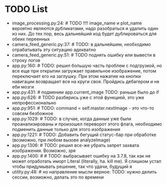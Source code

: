 # TODO List

- image_processing.py:24: # TODO !!!! image_name и plot_name вероятно являются дубликатами, надо разобраться и удалить один из них. До тех пор, весь дальнейший код будет дублироваться для обеих переенных
- camera_feed_generic.py:37: # TODO: в дальнейшем, необходимо отрабатывать эту ситуацию адекватно
- camera_feed_generic.py:51: # TODO поднять ошибку или вывести в строку логов
- app.py:160: # TODO: решил большую часть проблем с подгрузкой, но все еще при открытии загружает правильное изображение, потом переключает его на заглушку. При этом нажатие на кнопки навигации возвращает все на круги своя. Пройдись дебагером и не еби мозги
- app.py:431: # подменим app.current_image TODO: раньше было до if
- app.py:626: # TODO разберись уже с этой функцией, это уже непрофессионально
- app.py:951: # TODO: command = self.master.nextImage - это что-то совсем безбожное
- app.py:1029: # TODO: в случае, когда данные уже были проанализированы и произошел переворот этого флага, необходимо подменить данные только для этого изображения
- app.py:1221: # TODO: Добавить бегущий статус-бар при обработке (возможно, при любом вызове analyzeImage)
- app.py:1306: # TODO: решил все-же убрать запрет захвата изображения. Возможно, зря
- app.py:1400: #     # TODO: выбрасывает ошибку на 3.7.8, так как не может отработать иморт Literal (literally, ha. kill me). Я слишком устал чтобы придумывать решение, так что удачи, будущий я
- utility.py:48: # но направление мысли верное: TODO: нужно делить сессии, возможно, делать это по времени
